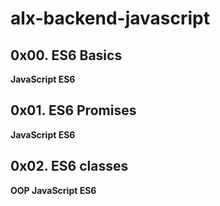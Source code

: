 # alx-backend-javascript

## 0x00. ES6 Basics

**JavaScript ES6**

## 0x01. ES6 Promises

**JavaScript ES6**

## 0x02. ES6 classes

**OOP JavaScript ES6**
